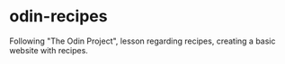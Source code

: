 # odin-recipes
Following "The Odin Project", lesson regarding recipes, creating  a basic website with recipes.